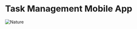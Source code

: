 # Task Management Mobile App
<img src="https://github.com/RushCooder/Task-Management-Mobile-App-UI/blob/master/Task%20Management%20Flutter%20Mobile%20App.jpg" alt="Nature" >

